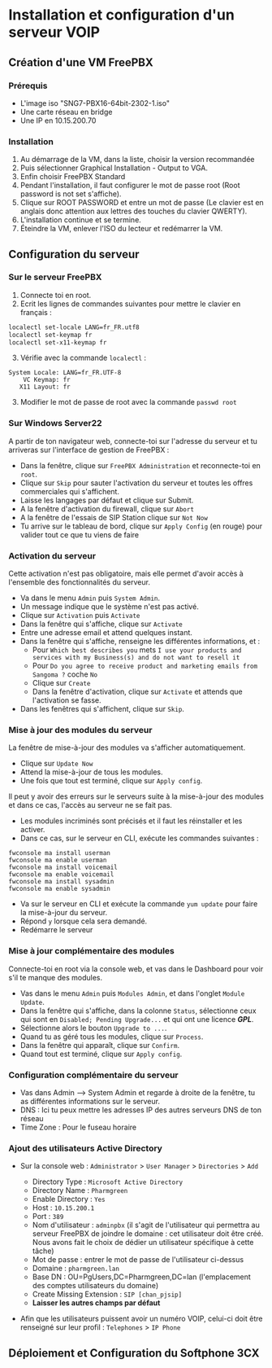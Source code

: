 # Installation et configuration d'un serveur VOIP
## Création d'une VM FreePBX
### Prérequis
- L'image iso "SNG7-PBX16-64bit-2302-1.iso"
- Une carte réseau en bridge
- Une IP en 10.15.200.70
### Installation
1. Au démarrage de la VM, dans la liste, choisir la version recommandée
2. Puis sélectionner Graphical Installation - Output to VGA.
3. Enfin choisir FreePBX Standard
4. Pendant l'installation, il faut configurer le mot de passe root (Root password is not set s'affiche).
5. Clique sur ROOT PASSWORD et entre un mot de passe (Le clavier est en anglais donc attention aux lettres des touches du clavier QWERTY).
6. L'installation continue et se termine.
7. Éteindre la VM, enlever l'ISO du lecteur et redémarrer la VM.
## Configuration du serveur 
### Sur le serveur FreePBX
1. Connecte toi en root.
2. Ecrit les lignes de commandes suivantes pour mettre le clavier en français :
```bash
localectl set-locale LANG=fr_FR.utf8
localectl set-keymap fr
localectl set-x11-keymap fr
```
3. Vérifie avec la commande `localectl` :
```
System Locale: LANG=fr_FR.UTF-8
    VC Keymap: fr
   X11 Layout: fr
```
3. Modifier le mot de passe de root avec la commande `passwd root`
### Sur Windows Server22
A partir de ton navigateur web, connecte-toi sur l'adresse du serveur et tu arriveras sur l'interface de gestion de FreePBX :
- Dans la fenêtre, clique sur `FreePBX Administration` et reconnecte-toi en `root`.
- Clique sur `Skip` pour sauter l'activation du serveur et toutes les offres commerciales qui s'affichent.
- Laisse les langages par défaut et clique sur Submit.
- A la fenêtre d'activation du firewall, clique sur `Abort`
- A la fenêtre de l'essais de SIP Station clique sur `Not Now`
- Tu arrive sur le tableau de bord, clique sur `Apply Config` (en rouge) pour valider tout ce que tu viens de faire
### Activation du serveur
Cette activation n'est pas obligatoire, mais elle permet d'avoir accès à l'ensemble des fonctionnalités du serveur.
- Va dans le menu `Admin` puis `System Admin`.
- Un message indique que le système n'est pas activé.
- Clique sur `Activation` puis `Activate`
- Dans la fenêtre qui s'affiche, clique sur `Activate`
- Entre une adresse email et attend quelques instant.
- Dans la fenêtre qui s'affiche, renseigne les différentes informations, et :
    - Pour `Which best describes you` mets `I use your products and services with my Business(s) and do not want to resell it`
    - Pour `Do you agree to receive product and marketing emails from Sangoma ?` coche `No`
    - Clique sur `Create`
    - Dans la fenêtre d'activation, clique sur `Activate` et attends que l'activation se fasse.
- Dans les fenêtres qui s'affichent, clique sur `Skip`.

### Mise à jour des modules du serveur
La fenêtre de mise-à-jour des modules va s'afficher automatiquement.
- Clique sur `Update Now`
- Attend la mise-à-jour de tous les modules.
- Une fois que tout est terminé, clique sur `Apply config`.

Il peut y avoir des erreurs sur le serveurs suite à la mise-à-jour des modules et dans ce cas, l'accès au serveur ne se fait pas.
- Les modules incriminés sont précisés et il faut les réinstaller et les activer.
- Dans ce cas, sur le serveur en CLI, exécute les commandes suivantes :
```
fwconsole ma install userman
fwconsole ma enable userman
fwconsole ma install voicemail
fwconsole ma enable voicemail
fwconsole ma install sysadmin
fwconsole ma enable sysadmin
```

- Va sur le serveur en CLI et exécute la commande `yum update` pour faire la mise-à-jour du serveur.
- Répond `y` lorsque cela sera demandé.
- Redémarre le serveur

### Mise à jour complémentaire des modules
Connecte-toi en root via la console web, et vas dans le Dashboard pour voir s'il te manque des modules.
- Vas dans le menu `Admin` puis `Modules Admin`, et dans l'onglet `Module Update`.
- Dans la fenêtre qui s'affiche, dans la colonne `Status`, sélectionne ceux qui sont en `Disabled; Pending Upgrade...` et qui ont une licence ***GPL***.
- Sélectionne alors le bouton `Upgrade to ...`.
- Quand tu as géré tous les modules, clique sur `Process`.
- Dans la fenêtre qui apparaît, clique sur `Confirm`.
- Quand tout est terminé, clique sur `Apply config`.

### Configuration complémentaire du serveur
- Vas dans Admin --> System Admin et regarde à droite de la fenêtre, tu as différentes informations sur le serveur.
- DNS : Ici tu peux mettre les adresses IP des autres serveurs DNS de ton réseau
- Time Zone : Pour le fuseau horaire

### Ajout des utilisateurs Active Directory
- Sur la console web : `Administrator` > `User Manager` > `Directories` > `Add`
    - Directory Type : `Microsoft Active Directory`
    - Directory Name : `Pharmgreen`
    - Enable Directory : `Yes`
    - Host : `10.15.200.1`
    - Port : `389`
    - Nom d'utilisateur : `adminpbx` (il s'agit de l'utilisateur qui permettra au serveur FreePBX de joindre le domaine : cet utilisateur doit être créé. Nous avons fait le choix de dédier un utilisateur spécifique à cette tâche)
    - Mot de passe : entrer le mot de passe de l'utilisateur ci-dessus
    - Domaine : `pharmgreen.lan`
    - Base DN : OU=PgUsers,DC=Pharmgreen,DC=lan (l'emplacement des comptes utilisateurs du domaine)
    - Create Missing Extension : `SIP [chan_pjsip]`
    - **Laisser les autres champs par défaut**
 
- Afin que les utilisateurs puissent avoir un numéro VOIP, celui-ci doit être renseigné sur leur profil : `Telephones` > `IP Phone`

## Déploiement et Configuration du Softphone 3CX